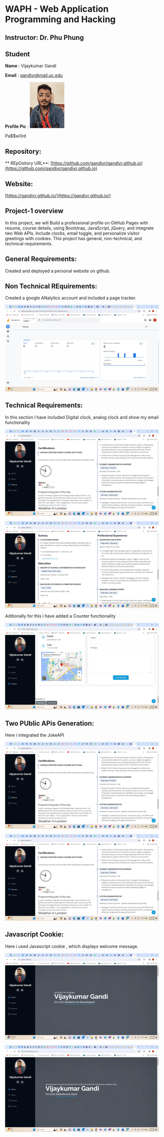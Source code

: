 # WAPH - Web Application Programming and Hacking

## Instructor: Dr. Phu Phung

## Student 

**Name** : Vijaykumar Gandi

**Email** : gandivr@mail.uc.edu


**Profile Pic** : 
![Screen-23](images/Screen-23.png) 


Pa$$w0rd

## Repository: 

** REpOsitory URL**: [https://github.com/gandivr/gandivr.github.io](https://github.com/gandivr/gandivr.github.io)



## Website:

[https://gandivr.github.io/](https://gandivr.github.io/)


## Project-1 overview

In this project, we will Build a professional profile on GitHub Pages with resume, course details, using Bootstrap, JavaScript, jQuery, and integrate two Web APIs. Include clocks, email toggle, and personalize visitor greetings with cookies. This project has general, non-technical, and technical requirements.


## General Requirements:

Created and deployed a personal website on github.

## Non Technical REquirements:

Created a google ANalytics account and included a page tracker.


 ![Google](images/Google.jpeg)


## Technical Requirements:

In this section I have included Digital clock, analog clock and show my email functionality



![Clock](images/Clock.jpeg)




![email](images/email.jpeg)




Aditionally for this i have added a Counter functionality



![New](images/New.jpeg)





##  Two PUblic APis Generation:


Here i integrated the JokeAPI


![api](images/api.jpeg)




![api](images/api.jpeg)



## Javascript Cookie:


Here i used Javascript cookie , which displays welcome message.


![wel](images/wel.jpeg)



![come](images/come.jpeg)
